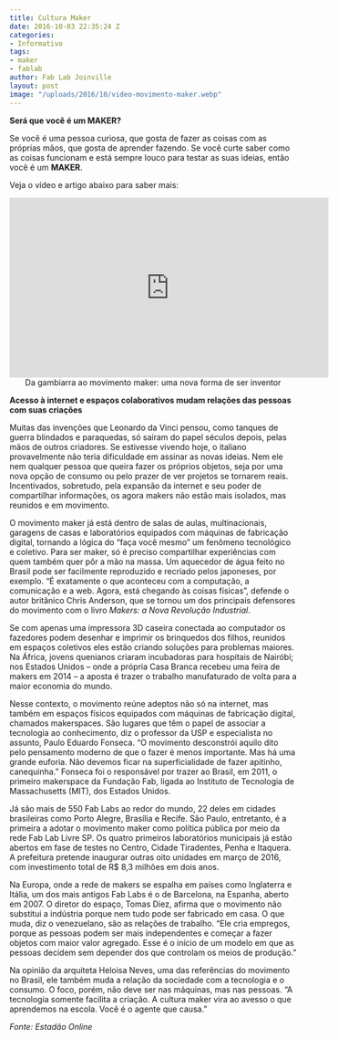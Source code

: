 ```yaml
---
title: Cultura Maker
date: 2016-10-03 22:35:24 Z
categories:
- Informativo
tags:
- maker
- fablab
author: Fab Lab Joinville
layout: post
image: "/uploads/2016/10/video-movimento-maker.webp"
---
```


**Será que você é um MAKER?**

Se você é uma pessoa curiosa, que gosta de fazer as coisas com as próprias
mãos, que gosta de aprender fazendo. Se você curte saber como as coisas
funcionam e está sempre louco para testar as suas ideias, então você é um
**MAKER**.

Veja o vídeo e artigo abaixo para saber mais:

<center>
<iframe src="https://www.youtube.com/embed/vJp2zLrJ-b0" width="560" height="315" frameborder="0" allowfullscreen="allowfullscreen"></iframe>
</center>

<center>
  Da gambiarra ao movimento maker: uma nova forma de ser inventor
</center>

<strong>Acesso à internet e espaços colaborativos mudam relações das pessoas
com suas criações</strong>

Muitas das invenções que Leonardo da Vinci pensou, como tanques de guerra
blindados e paraquedas, só saíram do papel séculos depois, pelas mãos de outros
criadores. Se estivesse vivendo hoje, o italiano provavelmente não teria
dificuldade em assinar as novas ideias. Nem ele nem qualquer pessoa que queira
fazer os próprios objetos, seja por uma nova opção de consumo ou pelo prazer de
ver projetos se tornarem reais. Incentivados, sobretudo, pela expansão da
internet e seu poder de compartilhar informações, os agora makers não estão
mais isolados, mas reunidos e em movimento.

O movimento maker já está dentro de salas de aulas, multinacionais, garagens de
casas e laboratórios equipados com máquinas de fabricação digital, tornando a
lógica do “faça você mesmo” um fenômeno tecnológico e coletivo. Para ser maker,
só é preciso compartilhar experiências com quem também quer pôr a mão na
massa. Um aquecedor de água feito no Brasil pode ser facilmente reproduzido e
recriado pelos japoneses, por exemplo. “É exatamente o que aconteceu com a
computação, a comunicação e a web. Agora, está chegando às coisas físicas”,
defende o autor britânico Chris Anderson, que se tornou um dos principais
defensores do movimento com o livro _Makers: a Nova Revolução Industrial_.

Se com apenas uma impressora 3D caseira conectada ao computador os fazedores
podem desenhar e imprimir os brinquedos dos filhos, reunidos em espaços
coletivos eles estão criando soluções para problemas maiores. Na África, jovens
quenianos criaram incubadoras para hospitais de Nairóbi; nos Estados Unidos
&ndash; onde a própria Casa Branca recebeu uma feira de makers em 2014 &ndash;
a aposta é trazer o trabalho manufaturado de volta para a maior economia do
mundo.

Nesse contexto, o movimento reúne adeptos não só na internet, mas também em
espaços físicos equipados com máquinas de fabricação digital,
chamados makerspaces. São lugares que têm o papel de associar a tecnologia
ao conhecimento, diz o professor da USP e especialista no assunto, Paulo
Eduardo Fonseca. “O movimento desconstrói aquilo dito pelo pensamento
moderno de que o fazer é menos importante. Mas há uma grande euforia. Não
devemos ficar na superficialidade de fazer apitinho, canequinha.” Fonseca
foi o responsável por trazer ao Brasil, em 2011, o primeiro makerspace da
Fundação Fab, ligada ao Instituto de Tecnologia de Massachusetts (MIT), dos
Estados Unidos.

Já são mais de 550 Fab Labs ao redor do mundo, 22 deles em cidades brasileiras
como Porto Alegre, Brasília e Recife. São Paulo, entretanto, é a primeira a
adotar o movimento maker como política pública por meio da rede Fab Lab Livre
SP. Os quatro primeiros laboratórios municipais já estão abertos em fase de
testes no Centro, Cidade Tiradentes, Penha e Itaquera. A prefeitura pretende
inaugurar outras oito unidades em março de 2016, com investimento total de R$
8,3 milhões em dois anos.

Na Europa, onde a rede de makers se espalha em países como Inglaterra e Itália,
um dos mais antigos Fab Labs é o de Barcelona, na Espanha, aberto em 2007. O
diretor do espaço, Tomas Diez, afirma que o movimento não substitui a indústria
porque nem tudo pode ser fabricado em casa. O que muda, diz o venezuelano, são
as relações de trabalho. “Ele cria empregos, porque as pessoas podem ser mais
independentes e começar a fazer objetos com maior valor agregado. Esse é o
início de um modelo em que as pessoas decidem sem depender dos que controlam os
meios de produção.”

Na opinião da arquiteta Heloisa Neves, uma das referências do movimento no
Brasil, ele também muda a relação da sociedade com a tecnologia e o consumo. O
foco, porém, não deve ser nas máquinas, mas nas pessoas. “A tecnologia somente
facilita a criação. A cultura maker vira ao avesso o que aprendemos na escola.
Você é o agente que causa.”

_Fonte: Estadão Online_
